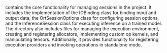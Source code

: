 contains the core functionality for managing sessions in the project. It includes the implementation of the IOBinding class for binding input and output data, the OrtSessionOptions class for configuring session options, and the InferenceSession class for executing inference on a trained model. The directory also includes files for managing the execution environment, creating and registering allocators, implementing custom op kernels, and manipulating tensors. Additionally, it provides functionality for registering execution providers and invoking operations in standalone mode.
